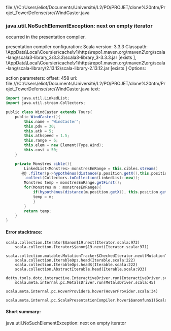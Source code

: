 file:///C:/Users/eliot/Documents/Université/L2/PO/PROJET/clone%20ntm/Projet_TowerDefense/src/WindCaster.java
### java.util.NoSuchElementException: next on empty iterator

occurred in the presentation compiler.

presentation compiler configuration:
Scala version: 3.3.3
Classpath:
<HOME>\AppData\Local\Coursier\cache\v1\https\repo1.maven.org\maven2\org\scala-lang\scala3-library_3\3.3.3\scala3-library_3-3.3.3.jar [exists ], <HOME>\AppData\Local\Coursier\cache\v1\https\repo1.maven.org\maven2\org\scala-lang\scala-library\2.13.12\scala-library-2.13.12.jar [exists ]
Options:



action parameters:
offset: 458
uri: file:///C:/Users/eliot/Documents/Université/L2/PO/PROJET/clone%20ntm/Projet_TowerDefense/src/WindCaster.java
text:
```scala
import java.util.LinkedList;
import java.util.stream.Collectors;

public class WindCaster extends Tours{
    public WindCaster(){
        this.name = "WindCaster";
        this.pdv = 30;
        this.atk = 5;
        this.atkspeed = 1.5;
        this.range = 6;
        this.elem = new Element(Type.Wind);
        this.cost = 50;
    }

    private Monstres cible(){
        LinkedList<Monstres> monstresEnRange = this.cibles.stream()
       @@ .filter(p->hypothénus(distance(p.position.getX(),this.position.getX()), distance(p.position.getY(),this.position.getY())) <= this.range)
        .collect(Collectors.toCollection(LinkedList::new));
        Monstres temp = monstresEnRange.getFirst();
        for(Monstres m : monstresEnRange){
            if(hypothénus(distance(m.position.getX(), this.position.getX()),distance(m.position.getY(), this.position.getY()))<hypothénus(distance(temp.position.getX(), this.position.getX()),distance(temp.position.getY(), this.position.getY()))){
            temp = m;
            }
        }
        return temp;
    }
}


```



#### Error stacktrace:

```
scala.collection.Iterator$$anon$19.next(Iterator.scala:973)
	scala.collection.Iterator$$anon$19.next(Iterator.scala:971)
	scala.collection.mutable.MutationTracker$CheckedIterator.next(MutationTracker.scala:76)
	scala.collection.IterableOps.head(Iterable.scala:222)
	scala.collection.IterableOps.head$(Iterable.scala:222)
	scala.collection.AbstractIterable.head(Iterable.scala:933)
	dotty.tools.dotc.interactive.InteractiveDriver.run(InteractiveDriver.scala:168)
	scala.meta.internal.pc.MetalsDriver.run(MetalsDriver.scala:45)
	scala.meta.internal.pc.HoverProvider$.hover(HoverProvider.scala:34)
	scala.meta.internal.pc.ScalaPresentationCompiler.hover$$anonfun$1(ScalaPresentationCompiler.scala:368)
```
#### Short summary: 

java.util.NoSuchElementException: next on empty iterator